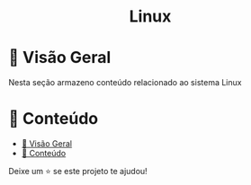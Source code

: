 
<h1>
  <p align="center">
    Linux
  </p>
</h1>

# :book: Visão Geral

Nesta seção armazeno conteúdo relacionado ao sistema Linux

# :pushpin: Conteúdo

- [:book: Visão Geral](#book-visão-geral)
- [:pushpin: Conteúdo](#pushpin-conteúdo)

Deixe um ⭐️ se este projeto te ajudou!
